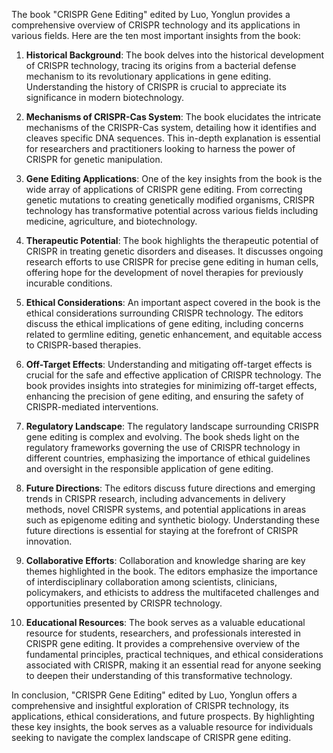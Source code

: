 The book "CRISPR Gene Editing" edited by Luo, Yonglun provides a comprehensive overview of CRISPR technology and its applications in various fields. Here are the ten most important insights from the book:

1. **Historical Background**: The book delves into the historical development of CRISPR technology, tracing its origins from a bacterial defense mechanism to its revolutionary applications in gene editing. Understanding the history of CRISPR is crucial to appreciate its significance in modern biotechnology.

2. **Mechanisms of CRISPR-Cas System**: The book elucidates the intricate mechanisms of the CRISPR-Cas system, detailing how it identifies and cleaves specific DNA sequences. This in-depth explanation is essential for researchers and practitioners looking to harness the power of CRISPR for genetic manipulation.

3. **Gene Editing Applications**: One of the key insights from the book is the wide array of applications of CRISPR gene editing. From correcting genetic mutations to creating genetically modified organisms, CRISPR technology has transformative potential across various fields including medicine, agriculture, and biotechnology.

4. **Therapeutic Potential**: The book highlights the therapeutic potential of CRISPR in treating genetic disorders and diseases. It discusses ongoing research efforts to use CRISPR for precise gene editing in human cells, offering hope for the development of novel therapies for previously incurable conditions.

5. **Ethical Considerations**: An important aspect covered in the book is the ethical considerations surrounding CRISPR technology. The editors discuss the ethical implications of gene editing, including concerns related to germline editing, genetic enhancement, and equitable access to CRISPR-based therapies.

6. **Off-Target Effects**: Understanding and mitigating off-target effects is crucial for the safe and effective application of CRISPR technology. The book provides insights into strategies for minimizing off-target effects, enhancing the precision of gene editing, and ensuring the safety of CRISPR-mediated interventions.

7. **Regulatory Landscape**: The regulatory landscape surrounding CRISPR gene editing is complex and evolving. The book sheds light on the regulatory frameworks governing the use of CRISPR technology in different countries, emphasizing the importance of ethical guidelines and oversight in the responsible application of gene editing.

8. **Future Directions**: The editors discuss future directions and emerging trends in CRISPR research, including advancements in delivery methods, novel CRISPR systems, and potential applications in areas such as epigenome editing and synthetic biology. Understanding these future directions is essential for staying at the forefront of CRISPR innovation.

9. **Collaborative Efforts**: Collaboration and knowledge sharing are key themes highlighted in the book. The editors emphasize the importance of interdisciplinary collaboration among scientists, clinicians, policymakers, and ethicists to address the multifaceted challenges and opportunities presented by CRISPR technology.

10. **Educational Resources**: The book serves as a valuable educational resource for students, researchers, and professionals interested in CRISPR gene editing. It provides a comprehensive overview of the fundamental principles, practical techniques, and ethical considerations associated with CRISPR, making it an essential read for anyone seeking to deepen their understanding of this transformative technology.

In conclusion, "CRISPR Gene Editing" edited by Luo, Yonglun offers a comprehensive and insightful exploration of CRISPR technology, its applications, ethical considerations, and future prospects. By highlighting these key insights, the book serves as a valuable resource for individuals seeking to navigate the complex landscape of CRISPR gene editing.